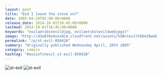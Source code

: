 ```yaml
---
layout: post
title: "Did I leave the stove on?"
date: 2005-04-20T05:00:00+0000
release_date: 2014-10-01T18:45:09+0000
lastmod: 2014-10-01T18:45:09+0000
keywords: "evilaetsbstevildjpg, evilaetsbstevildwebjpgst"
image: "http://d3e878vmunx8cm.cloudfront.net/assets/%5Bstevil%5D420web.jpg"
permalink: "/p/st-evil-050420"
summary: "Originally published Wednesday April, 20th 2005"
category: comics
hashtag: "#axisofstevil_st-evil-050420"
---
```


![st-evil](http://d3e878vmunx8cm.cloudfront.net/assets/%5Bstevil%5D420web.jpg)
![st-evil](http://d3e878vmunx8cm.cloudfront.net/assets/%5Bstevil%5D420.jpg) 
